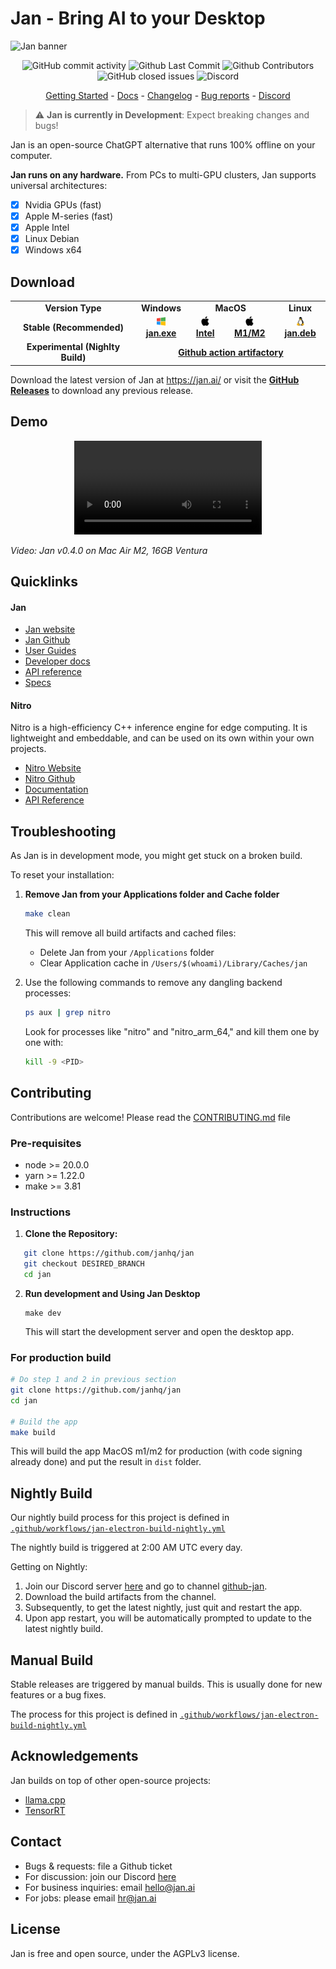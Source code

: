 # Jan - Bring AI to your Desktop

![Jan banner](https://github.com/janhq/jan/assets/89722390/35daac7d-b895-487c-a6ac-6663daaad78e)

<p align="center">
  <!-- ALL-CONTRIBUTORS-BADGE:START - Do not remove or modify this section -->
  <img alt="GitHub commit activity" src="https://img.shields.io/github/commit-activity/m/janhq/jan"/>
  <img alt="Github Last Commit" src="https://img.shields.io/github/last-commit/janhq/jan"/>
  <img alt="Github Contributors" src="https://img.shields.io/github/contributors/janhq/jan"/>
  <img alt="GitHub closed issues" src="https://img.shields.io/github/issues-closed/janhq/jan"/>
  <img alt="Discord" src="https://img.shields.io/discord/1107178041848909847?label=discord"/>
</p>

<p align="center">
  <a href="https://jan.ai/guides">Getting Started</a> 
  - <a href="https://jan.ai/docs">Docs</a> 
  - <a href="https://github.com/janhq/jan/releases">Changelog</a> 
  - <a href="https://github.com/janhq/jan/issues">Bug reports</a> 
  - <a href="https://discord.gg/AsJ8krTT3N">Discord</a>
</p>

> ⚠️ **Jan is currently in Development**: Expect breaking changes and bugs!

Jan is an open-source ChatGPT alternative that runs 100% offline on your computer.

**Jan runs on any hardware.** From PCs to multi-GPU clusters, Jan supports universal architectures:

- [x] Nvidia GPUs (fast)
- [x] Apple M-series (fast)
- [x] Apple Intel
- [x] Linux Debian
- [x] Windows x64

## Download

<table>
  <tr>
    <td style="text-align:center"><b>Version Type</b></td>
    <td style="text-align:center"><b>Windows</b></td>
    <td colspan="2" style="text-align:center"><b>MacOS</b></td>
    <td style="text-align:center"><b>Linux</b></td>
  </tr>
  <tr>
    <td style="text-align:center"><b>Stable (Recommended)</b></td>
    <td style="text-align:center">
      <a href='https://github.com/janhq/jan/releases/download/v0.4.3/jan-win-x64-0.4.3.exe'>
        <img src='./docs/static/img/windows.png' style="height:14px; width: 14px" />
        <b>jan.exe</b>
      </a>
    </td>
    <td style="text-align:center">
      <a href='https://github.com/janhq/jan/releases/download/v0.4.3/jan-mac-x64-0.4.3.dmg'>
        <img src='./docs/static/img/mac.png' style="height:15px; width: 15px" />
        <b>Intel</b>
      </a>
    </td>
    <td style="text-align:center">
      <a href='https://github.com/janhq/jan/releases/download/v0.4.3/jan-mac-arm64-0.4.3.dmg'>
        <img src='./docs/static/img/mac.png' style="height:15px; width: 15px" />
        <b>M1/M2</b>
      </a>
    </td>
    <td style="text-align:center">
      <a href='https://github.com/janhq/jan/releases/download/v0.4.3/jan-linux-amd64-0.4.3.deb'>
        <img src='./docs/static/img/linux.png' style="height:14px; width: 14px" />
        <b>jan.deb</b>
      </a>
    </td>
  </tr>
  <tr style="text-align: center">
    <td style="text-align:center"><b>Experimental (Nighlty Build)</b></td>
    <td style="text-align:center" colspan="4">
      <a href='https://github.com/janhq/jan/actions/runs/7350847486'>
        <b>Github action artifactory</b>
      </a>
    </td>
  </tr>
</table>

Download the latest version of Jan at https://jan.ai/ or visit the **[GitHub Releases](https://github.com/janhq/jan/releases)** to download any previous release.

## Demo

<p align="center">
  <video src="https://github.com/janhq/jan/assets/89722390/43adfddc-7980-4ae6-b544-719f04660dd7"> 
  </video>
</p>


_Video: Jan v0.4.0 on Mac Air M2, 16GB Ventura_

## Quicklinks
#### Jan
- [Jan website](https://jan.ai/)
- [Jan Github](https://github.com/janhq/jan)
- [User Guides](https://jan.ai/docs)
- [Developer docs](https://jan.ai/docs/extensions/)
- [API reference](https://jan.ai/api-reference/)
- [Specs](https://jan.ai/specs/)

#### Nitro
Nitro is a high-efficiency C++ inference engine for edge computing. It is lightweight and embeddable, and can be used on its own within your own projects.
- [Nitro Website](https://nitro.jan.ai)
- [Nitro Github](https://github.com/janhq/nitro)
- [Documentation](https://nitro.jan.ai/docs)
- [API Reference](https://nitro.jan.ai/api-reference)

## Troubleshooting

As Jan is in development mode, you might get stuck on a broken build.

To reset your installation:

1. **Remove Jan from your Applications folder and Cache folder**

   ```bash
   make clean
   ```

   This will remove all build artifacts and cached files:
   - Delete Jan from your `/Applications` folder
   - Clear Application cache in `/Users/$(whoami)/Library/Caches/jan`

2. Use the following commands to remove any dangling backend processes:

    ```sh
    ps aux | grep nitro
    ```

    Look for processes like "nitro" and "nitro_arm_64," and kill them one by one with:

    ```sh
    kill -9 <PID>
    ```
    
## Contributing

Contributions are welcome! Please read the [CONTRIBUTING.md](CONTRIBUTING.md) file

### Pre-requisites

- node >= 20.0.0
- yarn >= 1.22.0
- make >= 3.81

### Instructions

1. **Clone the Repository:**

```bash
   git clone https://github.com/janhq/jan
   git checkout DESIRED_BRANCH
   cd jan
```

2. **Run development and Using Jan Desktop**

   ```
   make dev
   ```

   This will start the development server and open the desktop app.

### For production build

```bash
# Do step 1 and 2 in previous section
git clone https://github.com/janhq/jan
cd jan

# Build the app
make build
```

This will build the app MacOS m1/m2 for production (with code signing already done) and put the result in `dist` folder.

## Nightly Build

Our nightly build process for this project is defined in [`.github/workflows/jan-electron-build-nightly.yml`](.github/workflows/jan-electron-build-nightly.yml)

The nightly build is triggered at 2:00 AM UTC every day.

Getting on Nightly: 
1. Join our Discord server [here](https://discord.gg/FTk2MvZwJH) and go to channel [github-jan](https://discordapp.com/channels/1107178041848909847/1148534730359308298).
2. Download the build artifacts from the channel.
3. Subsequently, to get the latest nightly, just quit and restart the app.
4. Upon app restart, you will be automatically prompted to update to the latest nightly build.

## Manual Build

Stable releases are triggered by manual builds. This is usually done for new features or a bug fixes. 

The process for this project is defined in [`.github/workflows/jan-electron-build-nightly.yml`](.github/workflows/jan-electron-build-nightly.yml)

## Acknowledgements

Jan builds on top of other open-source projects:

- [llama.cpp](https://github.com/ggerganov/llama.cpp)
- [TensorRT](https://github.com/NVIDIA/TensorRT)

## Contact

- Bugs & requests: file a Github ticket
- For discussion: join our Discord [here](https://discord.gg/FTk2MvZwJH)
- For business inquiries: email hello@jan.ai
- For jobs: please email hr@jan.ai

## License

Jan is free and open source, under the AGPLv3 license.
